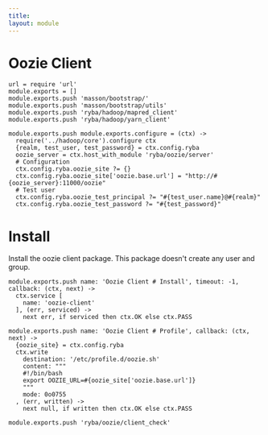 ```yaml
---
title: 
layout: module
---
```


# Oozie Client

    url = require 'url'
    module.exports = []
    module.exports.push 'masson/bootstrap/'
    module.exports.push 'masson/bootstrap/utils'
    module.exports.push 'ryba/hadoop/mapred_client'
    module.exports.push 'ryba/hadoop/yarn_client'

    module.exports.push module.exports.configure = (ctx) ->
      require('../hadoop/core').configure ctx
      {realm, test_user, test_password} = ctx.config.ryba
      oozie_server = ctx.host_with_module 'ryba/oozie/server'
      # Configuration
      ctx.config.ryba.oozie_site ?= {}
      ctx.config.ryba.oozie_site['oozie.base.url'] = "http://#{oozie_server}:11000/oozie"
      # Test user
      ctx.config.ryba.oozie_test_principal ?= "#{test_user.name}@#{realm}"
      ctx.config.ryba.oozie_test_password ?= "#{test_password}"

# Install

Install the oozie client package. This package doesn't create any user and group.

    module.exports.push name: 'Oozie Client # Install', timeout: -1, callback: (ctx, next) ->
      ctx.service [
        name: 'oozie-client'
      ], (err, serviced) ->
        next err, if serviced then ctx.OK else ctx.PASS

    module.exports.push name: 'Oozie Client # Profile', callback: (ctx, next) ->
      {oozie_site} = ctx.config.ryba
      ctx.write
        destination: '/etc/profile.d/oozie.sh'
        content: """
        #!/bin/bash
        export OOZIE_URL=#{oozie_site['oozie.base.url']}
        """
        mode: 0o0755
      , (err, written) ->
        next null, if written then ctx.OK else ctx.PASS

    module.exports.push 'ryba/oozie/client_check'


















